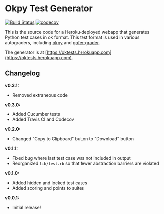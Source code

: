 # Okpy Test Generator

[![Build Status](https://travis-ci.org/chrispyles/okpy-test-generator.svg?branch=master)](https://travis-ci.org/chrispyles/okpy-test-generator) [![codecov](https://codecov.io/gh/chrispyles/okpy-test-generator/branch/master/graph/badge.svg)](https://codecov.io/gh/chrispyles/okpy-test-generator)

This is the source code for a Heroku-deployed webapp that generates Python test cases in ok format. This test format is used in various autograders, including [okpy](https://github.com/okpy/ok) and [gofer-grader](https://github.com/data-8/gofer-grader).

The generator is at [https://oktests.herokuapp.com](https://oktests.herokuapp.com).

## Changelog

**v0.3.1:**

* Removed extraneous code

**v0.3.0:**

* Added Cucumber tests
* Added Travis CI and Codecov

**v0.2.0:**

* Changed "Copy to Clipboard" button to "Download" button

**v0.1.1:**

* Fixed bug where last test case was not included in output
* Reorganized `lib/test.rb` so that fewer abstraction barriers are violated

**v0.1.0:**

* Added hidden and locked test cases
* Added scoring and points to suites

**v0.0.1:**

* Initial release!
